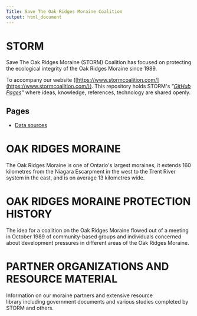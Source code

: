 ```yaml
---
Title: Save The Oak Ridges Moraine Coalition
output: html_document
---
```


# STORM

Save The Oak Ridges  Moraine (STORM) Coalition has focused on protecting the ecological integrity of the Oak Ridges Moraine since 1989.

To accompany our website ([https://www.stormcoalition.com/](https://www.stormcoalition.com/)). This repository holds STORM's *"[GitHub Pages](https://pages.github.com/)"* where ideas, knowledge, references, technology are shared openly.

## Pages

- [Data sources](sources.html)



# OAK RIDGES MORAINE

The Oak Ridges Moraine is one of Ontario's largest moraines, it extends 160 kilometres from the Niagara Escarpment in the west to the Trent River system in the east, and is on average 13 kilometres wide. 


# OAK RIDGES MORAINE PROTECTION HISTORY

The idea for a coalition on the Oak Ridges Moraine flowed out of a meeting in October 1989 of community-based groups and individuals concerned about development pressures in different areas of the Oak Ridges Moraine.


# PARTNER ORGANIZATIONS AND RESOURCE MATERIAL

Information on our moraine partners and extensive resource library including government documents and various studies completed by STORM and others.




